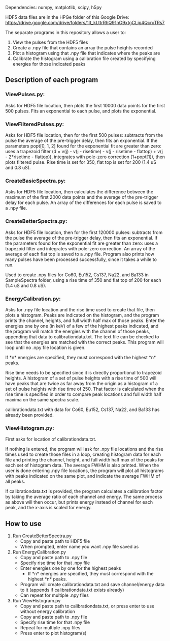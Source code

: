 Dependencies: numpy, matplotlib, scipy, h5py

HDF5 data files are in the HPGe folder of this Google Drive:
https://drive.google.com/drive/folders/1lt_kLttrRhQ91nO9xtgCLip4QcroTRs7

The separate programs in this repository allows a user to:
1. View the pulses from the HDF5 files
2. Create a .npy file that contains an array the pulse heights recorded
3. Plot a histogram using that .npy file that indicates where the peaks are
4. Calibrate the histogram using a calibration file created by specifying energies for those indicated peaks

## Description of each program

### ViewPulses.py: 
Asks for HDF5 file location, then plots the first 10000 data points for the first 500 pulses. Fits an exponential to each pulse, and plots the exponential.

### ViewFilteredPulses.py: 
Asks for HDF5 file location, then for the first 500 pulses: subtracts from the pulse the average of the pre-trigger delay, then fits an exponential. If the parameters popt[0, 1, 2] found for the exponential fit are greater than zero: uses a trapezoid filter (d = v(j) - v(j - risetime) - v(j - risetime - flattop) + v(j - 2*risetime - flattop)), integrates with pole-zero correction (1+popt[1]), then plots filtered pulse. Rise time is set for 350, flat top is set for 200 (1.4 uS and 0.8 uS).

### CreateBasicSpectra.py: 
Asks for HDF5 file location, then calculates the difference between the maximum of the first 2000 data points and the average of the pre-trigger delay for each pulse. An array of the differences for each pulse is saved to a .npy file.

### CreateBetterSpectra.py: 
Asks for HDF5 file location, then for the first 120000 pulses: subtracts from the pulse the average of the pre-trigger delay, then fits an exponential. If the parameters found for the exponential fit are greater than zero: uses a trapezoid filter and integrates with pole-zero correction. An array of the average of each flat top is saved to a .npy file. Program also prints how many pulses have been processed successfully, since it takes a while to run.

Used to create .npy files for Co60, Eu152, Cs137, Na22, and Ba133 in SampleSpectra folder, using a rise time of 350 and flat top of 200 for each (1.4 uS and 0.8 uS).

### EnergyCalibration.py: 
Asks for .npy file location and the rise time used to create that file, then plots a histogram. Peaks are indicated on the histogram, and the program prints the channel, heights, and full width half max of those peaks. Enter the energies one by one (in keV) of a few of the highest peaks indicated, and the program will match the energies with the channel of those peaks, appending that data to calibrationdata.txt. The text file can be checked to see that the energies are matched with the correct peaks. This program will loop until no .npy file location is given.

If \*n\* energies are specified, they must correspond with the highest \*n\* peaks.

Rise time needs to be specified since it is directly proportional to trapezoid heights. A histogram of a set of pulse heights with a rise time of 500 will have peaks that are twice as far away from the origin as a histogram of a set of pulse heights with rise time of 250. That factor is calculated when the rise time is specified in order to compare peak locations and full width half maxima on the same spectra scale.

calibrationdata.txt with data for Co60, Eu152, Cs137, Na22, and Ba133 has already been provided.

### ViewHistogram.py: 
First asks for location of calibrationdata.txt.

If nothing is entered, the program will ask for .npy file locations and the rise times used to create those files in a loop, creating histogram data for each file and printing the channel, height, and full width half max of the peaks for each set of histogram data. The average FWHM is also printed. When the user is done entering .npy file locations, the program will plot all histograms with peaks indicated on the same plot, and indicate the average FWHM of all peaks.

If calibrationdata.txt is provided, the program calculates a calibration factor by taking the average ratio of each channel and energy. The same process as above will then occur, but prints energy instead of channel for each peak, and the x-axis is scaled for energy.

## How to use
1. Run CreateBetterSpectra.py
   - Copy and paste path to HDF5 file
   - When prompted, enter name you want .npy file saved as
2. Run EnergyCalibration.py
   - Copy and paste path to .npy file
   - Specify rise time for that .npy file
   - Enter energies one by one for the highest peaks
     - If \*n\* energies are specified, they must correspond with the highest \*n\* peaks.
   - Program will create calibrationdata.txt and save channel/energy data to it (appends if calibrationdata.txt exists already)
   - Can repeat for multiple .npy files
3. Run ViewHistogram.py
   - Copy and paste path to calibrationdata.txt, or press enter to use without energy calibration
   - Copy and paste path to .npy file
   - Specify rise time for that .npy file
   - Repeat for multiple .npy files
   - Press enter to plot histogram(s)
